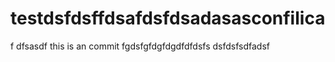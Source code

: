 
# testdsfdsffdsafdsfdsadasasconfilica
f
dfsasdf
this is an commit
fgdsfgfdgfdgdfdfdsfs
dsfdsfsdfadsf
